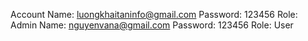 Account 
Name: luongkhaitaninfo@gmail.com  Password: 123456  Role: Admin
Name: nguyenvana@gmail.com Password: 123456 Role: User
